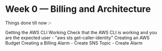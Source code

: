 # Week 0 — Billing and Architecture

Things done till now :- 

Getting the AWS CLI Working
Check that the AWS CLI is working and you are the expected user
    - "aws sts get-caller-identity"
Creating an AWS Budget
Creating a Billing Alarm
    - Create SNS Topic
    - Create Alarm
